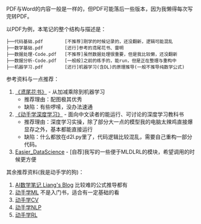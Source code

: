 PDF与Word的内容一般是一样的，但PDF可能落后一些版本，因为我懒得每次写完转PDF。

以PDF为例，本笔记的整个结构与描述是：
```
├──代码基础.pdf        [不推荐]刚学的时候记录的，还没翻新，逻辑可能混乱
├──数学基础.pdf        [还行]参考的鸢尾花书、雷明
├──数据处理-Code.pdf   [不推荐]虽然数据处理很重要，但是我比较懒，还没翻新
├──数据分析-Code.pdf   [一般般]之前的练手的，能run，但是正在整理与重构中
├──机器学习.pdf        [还行]机器学习(含DL)的原理推导(一般不推导纯数学公式)
```

参考资料与一点推荐：
1. [《鸢尾花书》](https://github.com/Visualize-ML) - 从加减乘除到机器学习
    - 推荐理由：配图极其优秀
    - 缺陷：有些啰嗦，没办法速通
2. [《动手学深度学习》](https://zh.d2l.ai/) - 面向中文读者的能运行、可讨论的深度学习教科书
    - 推荐理由：深度学习实操，除了部分大一点的模型我的电脑太辣鸡直接爆显存之外，基本都能直接运行
    - 缺陷：什么都放在d2l.py里了，代码逻辑比较混乱，需要自己重构一部分代码。
3. [Easier_DataScience](https://github.com/virtualxiaoman/Easier_DataScience) - [自荐]我写的一些便于MLDLRL的模块，希望调用的时候更方便


其余推荐资料(我是动手学的狗)：
1. [AI数学笔记 Liang's Blog](https://wangliangster.github.io/#/) 比较难的公式推导都有
2. [动手学ML](https://github.com/boyu-ai/Hands-on-ML) 不是入门书，适合有一定基础的看
3. [动手学CV](https://github.com/boyu-ai/Hands-on-CV)
4. [动手学NLP](https://github.com/boyu-ai/Hands-on-NLP)
5. [动手学RL](https://github.com/boyu-ai/Hands-on-RL)


